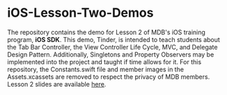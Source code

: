 # iOS-Lesson-Two-Demos

The repository contains the demo for Lesson 2 of MDB's iOS training program, **iOS SDK**. This demo, Tinder, is intended to teach students about the Tab Bar Controller, the View Controller Life Cycle, MVC, and Delegate Design Pattern. Additionally, Singletons and Property Observers may be implemented into the project and taught if time allows for it. For this repository, the Constants.swift file and member images in the Assets.xcassets are removed to respect the privacy of MDB members. Lesson 2 slides are available [here](https://docs.google.com/presentation/d/1BQ2_3eQYygKwalWQtATMAwOfKhXZLveuhcUA93C0WdA/edit?usp=sharing).
